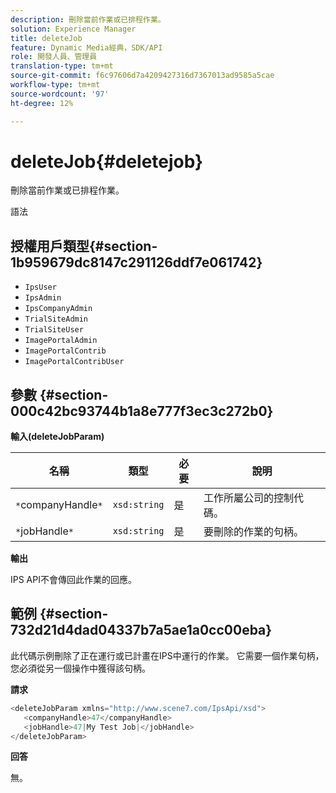 ```yaml
---
description: 刪除當前作業或已排程作業。
solution: Experience Manager
title: deleteJob
feature: Dynamic Media經典，SDK/API
role: 開發人員、管理員
translation-type: tm+mt
source-git-commit: f6c97606d7a4209427316d7367013ad9585a5cae
workflow-type: tm+mt
source-wordcount: '97'
ht-degree: 12%

---
```



# deleteJob{#deletejob}

刪除當前作業或已排程作業。

語法

## 授權用戶類型{#section-1b959679dc8147c291126ddf7e061742}

* `IpsUser`
* `IpsAdmin`
* `IpsCompanyAdmin`
* `TrialSiteAdmin`
* `TrialSiteUser`
* `ImagePortalAdmin`
* `ImagePortalContrib`
* `ImagePortalContribUser`

## 參數 {#section-000c42bc93744b1a8e777f3ec3c272b0}

**輸入(deleteJobParam)**

| 名稱 | 類型 | 必要 | 說明 |
|---|---|---|---|
| `*`companyHandle`*` | `xsd:string` | 是 | 工作所屬公司的控制代碼。 |
| `*`jobHandle`*` | `xsd:string` | 是 | 要刪除的作業的句柄。 |

**輸出**

IPS API不會傳回此作業的回應。

## 範例 {#section-732d21d4dad04337b7a5ae1a0cc00eba}

此代碼示例刪除了正在運行或已計畫在IPS中運行的作業。 它需要一個作業句柄，您必須從另一個操作中獲得該句柄。

**請求**

```java
<deleteJobParam xmlns="http://www.scene7.com/IpsApi/xsd">
   <companyHandle>47</companyHandle>
   <jobHandle>47|My Test Job|</jobHandle>
</deleteJobParam>
```

**回答**

無。
